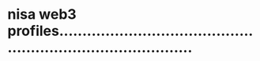 # nisa web3 profiles..................................................................................
